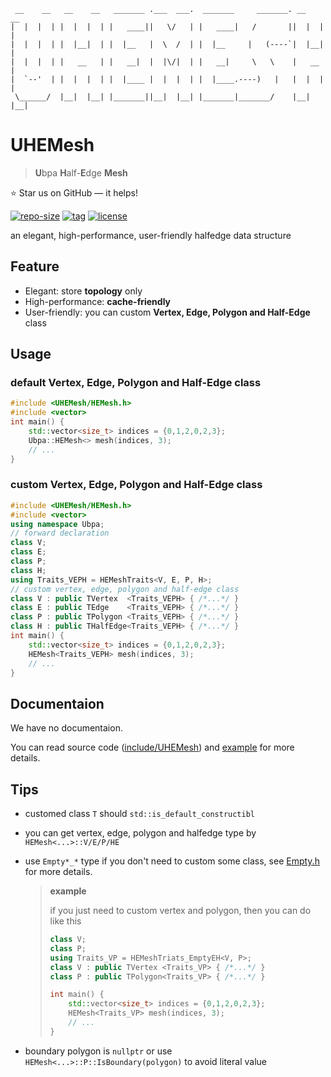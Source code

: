 ```
 __    __   __    __   _______ .___  ___.  _______     _______. __    __  
|  |  |  | |  |  |  | |   ____||   \/   | |   ____|   /       ||  |  |  | 
|  |  |  | |  |__|  | |  |__   |  \  /  | |  |__     |   (----`|  |__|  | 
|  |  |  | |   __   | |   __|  |  |\/|  | |   __|     \   \    |   __   | 
|  `--'  | |  |  |  | |  |____ |  |  |  | |  |____.----)   |   |  |  |  | 
 \______/  |__|  |__| |_______||__|  |__| |_______|_______/    |__|  |__| 
```

# UHEMesh

> **U**bpa **H**alf-**E**dge **Mesh** 

⭐ Star us on GitHub — it helps!

[![repo-size](https://img.shields.io/github/languages/code-size/Ubpa/UHEMesh?style=flat)](https://github.com/Ubpa/UHEMesh/archive/master.zip) [![tag](https://img.shields.io/github/v/tag/Ubpa/UHEMesh)](https://github.com/Ubpa/UHEMesh/tags) [![license](https://img.shields.io/github/license/Ubpa/UHEMesh)](LICENSE) 

an elegant, high-performance, user-friendly halfedge data structure

## Feature

- Elegant: store **topology** only
- High-performance: **cache-friendly** 
- User-friendly: you can custom **Vertex, Edge, Polygon and Half-Edge** class

## Usage

### default Vertex, Edge, Polygon and Half-Edge class

```c++
#include <UHEMesh/HEMesh.h>
#include <vector>
int main() {
    std::vector<size_t> indices = {0,1,2,0,2,3};
    Ubpa::HEMesh<> mesh(indices, 3);
    // ...
}
```

### custom Vertex, Edge, Polygon and Half-Edge class

```c++
#include <UHEMesh/HEMesh.h>
#include <vector>
using namespace Ubpa;
// forward declaration
class V;
class E;
class P;
class H;
using Traits_VEPH = HEMeshTraits<V, E, P, H>;
// custom vertex, edge, polygon and half-edge class
class V : public TVertex  <Traits_VEPH> { /*...*/ }
class E : public TEdge    <Traits_VEPH> { /*...*/ }
class P : public TPolygon <Traits_VEPH> { /*...*/ }
class H : public THalfEdge<Traits_VEPH> { /*...*/ }
int main() {
    std::vector<size_t> indices = {0,1,2,0,2,3};
    HEMesh<Traits_VEPH> mesh(indices, 3);
    // ...
}
```

## Documentaion

We have no documentaion.

You can read source code ([include/UHEMesh](include/UHEMesh)) and [example](src/test/00_basic/main.cpp) for more details.

## Tips

- customed class `T` should `std::is_default_constructibl` 

- you can get vertex, edge, polygon and halfedge type by `HEMesh<...>::V/E/P/HE` 

- use `Empty*_*` type if you don't need to custom some class, see [Empty.h](include/UHEMesh/Empty.h) for more details.

  > **example** 
  >
  > if you just need to custom vertex and polygon, then you can do like this
  >
  > ```c++
  > class V;
  > class P;
  > using Traits_VP = HEMeshTriats_EmptyEH<V, P>;
  > class V : public TVertex <Traits_VP> { /*...*/ }
  > class P : public TPolygon<Traits_VP> { /*...*/ }
  > 
  > int main() {
  >     std::vector<size_t> indices = {0,1,2,0,2,3};
  >     HEMesh<Traits_VP> mesh(indices, 3);
  >     // ...
  > }
  > ```

- boundary polygon is `nullptr` or use `HEMesh<...>::P::IsBoundary(polygon)` to avoid literal value

